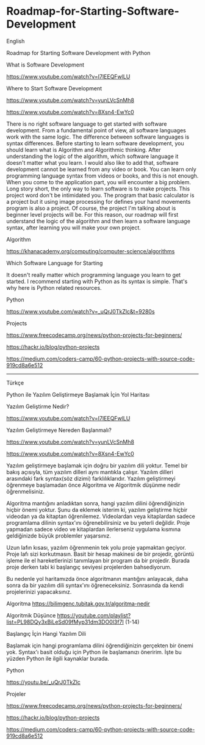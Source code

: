# Roadmap-for-Starting-Software-Development

English

Roadmap for Starting Software Development with Python

What is Software Development

https://www.youtube.com/watch?v=I7lEEQFwlLU

Where to Start Software Development

https://www.youtube.com/watch?v=yunLVcSnMh8

https://www.youtube.com/watch?v=8Xsn4-EwYc0


  There is no right software language to get started with software development. From a fundamental point of view, all software languages work with the same logic. The difference between software languages is syntax differences. Before starting to learn software development, you should learn what is Algorithm and Algorithmic thinking. 
  After understanding the logic of the algorithm, which software language it doesn't matter what you learn. I would also like to add that, software development cannot be learned from any video or book.
  You can learn only programming language syntax from videos or books, and this is not enough. When you come to the application part, you will encounter a big problem. 
Long story short, the only way to learn software is to make projects. This project word don't be intimidated you. The program that basic calculator is a project but it using image processing for defines your hand movements program is also a project. Of course, the project I'm talking about is beginner level projects will be. 
  For this reason, our roadmap will first understand the logic of the algorithm and then learn a software language syntax, after learning you will make your own project.


Algorithm

https://khanacademy.org/computing/computer-science/algorithms


Which Software Language for Starting

It doesn't really matter which programming language you learn to get started. I recommend starting with Python as its syntax is simple. That's why here is Python related resources.

Python

https://www.youtube.com/watch?v=_uQrJ0TkZlc&t=9280s

Projects

https://www.freecodecamp.org/news/python-projects-for-beginners/

https://hackr.io/blog/python-projects

https://medium.com/coders-camp/60-python-projects-with-source-code-919cd8a6e512

------------------------------------------------------------------------------------------------------------------------------------------------------------------

Türkçe

Python ile Yazılım Geliştirmeye Başlamak İçin Yol Haritası

Yazılım Geliştirme Nedir?

https://www.youtube.com/watch?v=I7lEEQFwlLU

Yazılım Geliştirmeye Nereden Başlanmalı?

https://www.youtube.com/watch?v=yunLVcSnMh8

https://www.youtube.com/watch?v=8Xsn4-EwYc0


   Yazılım geliştirmeye başlamak için doğru bir yazılım dili yoktur. Temel bir bakış açısıyla, tüm yazılım dilleri aynı mantıkla çalışır. Yazılım dilleri arasındaki fark syntax(söz dizimi) farklılıklarıdır. Yazılım geliştirmeyi öğrenmeye başlamadan önce Algoritma ve Algoritmik düşünme nedir öğrenmelisiniz.

   Algoritma mantığını anladıktan sonra, hangi yazılım dilini öğrendiğinizin hiçbir önemi yoktur. Şunu da eklemek isterim ki, yazılım geliştirme hiçbir videodan ya da kitaptan öğrenilemez. Videolardan veya kitaplardan sadece programlama dilinin syntax'ını öğrenebilirsiniz ve bu yeterli değildir. Proje yapmadan sadece video ve kitaplardan ilerlerseniz uygulama kısmına geldiğinizde büyük problemler yaşarsınız.

Uzun lafın kısası, yazılım öğrenmenin tek yolu proje yapmaktan geçiyor. Proje lafı sizi korkutmasın. Basit bir hesap makinesi de bir projedir, görüntü işleme ile el hareketlerinizi tanımlayan bir program da bir projedir. Burada proje derken tabi ki başlangıç seviyesi projelerden bahsediyorum.

   Bu nedenle yol haritamızda önce algoritmanın mantığını anlayacak, daha sonra da bir yazılım dili syntax'ını öğreneceksiniz. Sonrasında da kendi projelerinizi yapacaksınız.

Algoritma 
https://bilimgenc.tubitak.gov.tr/algoritma-nedir

Algoritmik Düşünce
https://youtube.com/playlist?list=PL98DQy3xBiLeSd09fMyp31dm3DO0l3f7I (1-14)

Başlangıç İçin Hangi Yazılım Dili

Başlamak için hangi programlama dilini öğrendiğinizin gerçekten bir önemi yok. Syntax'ı basit olduğu için Python ile başlamanızı öneririm. İşte bu yüzden Python ile ilgili kaynaklar burada.

Python

https://youtu.be/_uQrJ0TkZlc

Projeler

https://www.freecodecamp.org/news/python-projects-for-beginners/

https://hackr.io/blog/python-projects

https://medium.com/coders-camp/60-python-projects-with-source-code-919cd8a6e512
